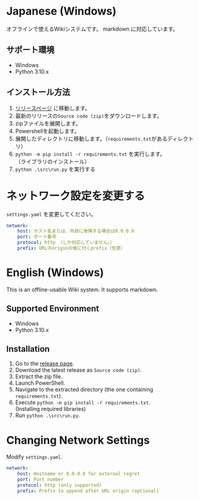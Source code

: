 # Japanese (Windows)

オフラインで使えるWikiシステムです。
markdown に対応しています。

## サポート環境

- Windows
- Python 3.10.x

## インストール方法

1. [リリースページ](https://github.com/hrgst/SwiftFlow/releases) に移動します。
2. 最新のリリースの`Source code (zip)`をダウンロードします。
3. zipファイルを展開します。
4. Powershellを起動します。
5. 展開したディレクトリに移動します。（`requirements.txt`があるディレクトリ）
6. `python -m pip install -r requirements.txt` を実行します。  
    （ライブラリのインストール）
7. `python .\src\run.py` を実行する

# ネットワーク設定を変更する

`settings.yaml` を変更してください。

```yaml
network:
    host: ホスト名または、外部に後悔する場合は0.0.0.0
    port: ポート番号
    protocol: http （しか対応していません。）
    prefix: URLのoriginの後に付くprefix（任意）
```

# English (Windows)

This is an offline-usable Wiki system.
It supports markdown.

## Supported Environment

- Windows
- Python 3.10.x

## Installation

1. Go to the [release page](https://github.com/hrgst/SwiftFlow/releases).
2. Download the latest release as `Source code (zip)`.
3. Extract the zip file.
4. Launch PowerShell.
5. Navigate to the extracted directory (the one containing `requirements.txt`).
6. Execute `python -m pip install -r requirements.txt`.  
    (Installing required libraries)
7. Run `python .\src\run.py`.

# Changing Network Settings

Modify `settings.yaml`.

```yaml
network:
    host: Hostname or 0.0.0.0 for external regret
    port: Port number
    protocol: http (only supported)
    prefix: Prefix to append after URL origin (optional)
```
